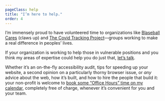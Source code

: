 ```yaml
---
pageClass: help
title: "I’m here to help."
order: 4
---
```

<div class="copy">

I’m immensely proud to have volunteered time to organizations like [Blaseball Cares](https://www.blaseballcared.com) (claws up) and [The Covid Tracking Project](https://covidtracking.com/)—groups working to make a real difference in peoples’ lives. 

If your organization is working to help those in vulnerable positions and you think my areas of expertise could help you do just that, [let’s talk](mailto:mat@matmarquis.com). 

Whether it’s an on-the-fly accessibility audit, tips for speeding up your website, a second opinion on a particularly thorny browser issue, or _any_ advice about the web, how it’s built, and how to hire the people that build it: your non-profit is welcome to [book some “Office Hours” time on my calendar](https://calendly.com/mat-marquis/office-hours), completely free of charge, whenever it’s convenient for you and your team.

</div>